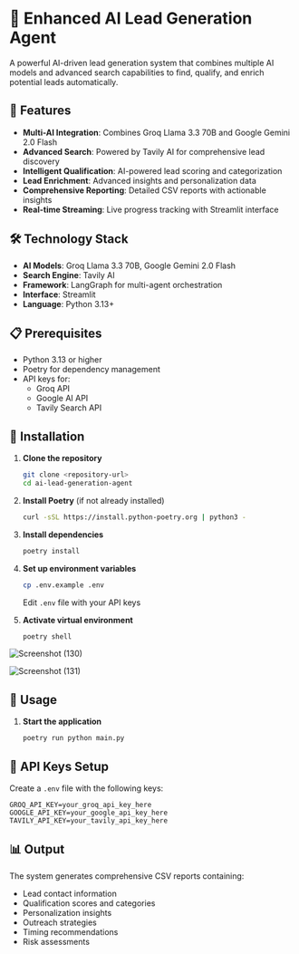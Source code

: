 # 🎯 Enhanced AI Lead Generation Agent

A powerful AI-driven lead generation system that combines multiple AI models and advanced search capabilities to find, qualify, and enrich potential leads automatically.

## 🚀 Features

- **Multi-AI Integration**: Combines Groq Llama 3.3 70B and Google Gemini 2.0 Flash
- **Advanced Search**: Powered by Tavily AI for comprehensive lead discovery
- **Intelligent Qualification**: AI-powered lead scoring and categorization
- **Lead Enrichment**: Advanced insights and personalization data
- **Comprehensive Reporting**: Detailed CSV reports with actionable insights
- **Real-time Streaming**: Live progress tracking with Streamlit interface

## 🛠️ Technology Stack

- **AI Models**: Groq Llama 3.3 70B, Google Gemini 2.0 Flash
- **Search Engine**: Tavily AI
- **Framework**: LangGraph for multi-agent orchestration
- **Interface**: Streamlit
- **Language**: Python 3.13+

## 📋 Prerequisites

- Python 3.13 or higher
- Poetry for dependency management
- API keys for:
  - Groq API
  - Google AI API
  - Tavily Search API

## 🔧 Installation

1. **Clone the repository**
   ```bash
   git clone <repository-url>
   cd ai-lead-generation-agent
   ```

2. **Install Poetry** (if not already installed)
   ```bash
   curl -sSL https://install.python-poetry.org | python3 -
   ```

3. **Install dependencies**
   ```bash
   poetry install
   ```

4. **Set up environment variables**
   ```bash
   cp .env.example .env
   ```
   Edit `.env` file with your API keys

5. **Activate virtual environment**
   ```bash
   poetry shell
   ```
![Screenshot (130)](https://github.com/user-attachments/assets/6da4f96e-9dcb-4a10-bf05-fb2c93a2e63c)

![Screenshot (131)](https://github.com/user-attachments/assets/25c083e5-0c26-49d8-8e1d-4193c689e52a)

## 🚀 Usage

1. **Start the application**
   ```bash
   poetry run python main.py
   ```

## 🔑 API Keys Setup

Create a `.env` file with the following keys:

```
GROQ_API_KEY=your_groq_api_key_here
GOOGLE_API_KEY=your_google_api_key_here
TAVILY_API_KEY=your_tavily_api_key_here
```

## 📊 Output

The system generates comprehensive CSV reports containing:

- Lead contact information
- Qualification scores and categories
- Personalization insights
- Outreach strategies
- Timing recommendations
- Risk assessments
